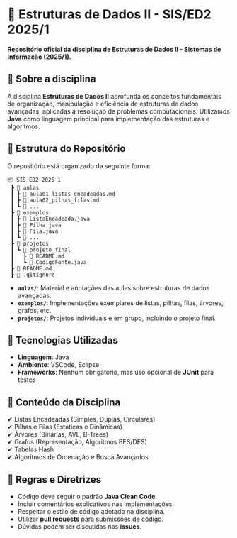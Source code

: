 # 📌 Estruturas de Dados II - SIS/ED2 2025/1

**Repositório oficial da disciplina de Estruturas de Dados II - Sistemas de Informação (2025/1).**

## 📖 Sobre a disciplina

A disciplina **Estruturas de Dados II** aprofunda os conceitos fundamentais de organização, manipulação e eficiência de estruturas de dados avançadas, aplicadas à resolução de problemas computacionais. Utilizamos **Java** como linguagem principal para implementação das estruturas e algoritmos.

## 📂 Estrutura do Repositório

O repositório está organizado da seguinte forma:

```
📦 SIS-ED2-2025-1
 ┣ 📂 aulas
 ┃ ┣ 📜 aula01_listas_encadeadas.md
 ┃ ┣ 📜 aula02_pilhas_filas.md
 ┃ ┗ 📜 ...
 ┣ 📂 exemplos
 ┃ ┣ 📜 ListaEncadeada.java
 ┃ ┣ 📜 Pilha.java
 ┃ ┣ 📜 Fila.java
 ┃ ┗ 📜 ...
 ┣ 📂 projetos
 ┃ ┗ 📂 projeto_final
 ┃   ┣ 📜 README.md
 ┃   ┗ 📜 CodigoFonte.java
 ┣ 📜 README.md
 ┣ 📜 .gitignore
```

- **`aulas/`**: Material e anotações das aulas sobre estruturas de dados avançadas.
- **`exemplos/`**: Implementações exemplares de listas, pilhas, filas, árvores, grafos, etc.
- **`projetos/`**: Projetos individuais e em grupo, incluindo o projeto final.

## 🔧 Tecnologias Utilizadas

- **Linguagem**: Java  
- **Ambiente**: VSCode, Eclipse
- **Frameworks**: Nenhum obrigatório, mas uso opcional de **JUnit** para testes  

## 📌 Conteúdo da Disciplina

✔ Listas Encadeadas (Simples, Duplas, Circulares)  
✔ Pilhas e Filas (Estáticas e Dinâmicas)  
✔ Árvores (Binárias, AVL, B-Trees)  
✔ Grafos (Representação, Algoritmos BFS/DFS)  
✔ Tabelas Hash  
✔ Algoritmos de Ordenação e Busca Avançados  


## 📌 Regras e Diretrizes

- Código deve seguir o padrão **Java Clean Code**.
- Incluir comentários explicativos nas implementações.
- Respeitar o estilo de código adotado na disciplina.
- Utilizar **pull requests** para submissões de código.
- Dúvidas podem ser discutidas nas **issues**.


